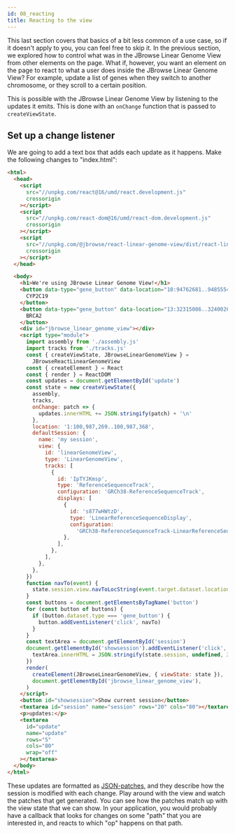 ```yaml
---
id: 08_reacting
title: Reacting to the view
---
```


This last section covers that basics of a bit less common of a use case, so if
it doesn't apply to you, you can feel free to skip it. In the previous section,
we explored how to control what was in the JBrowse Linear Genome View from other
elements on the page. What if, however, you want an element on the page to react
to what a user does inside the JBrowse Linear Genome View? For example, update a
list of genes when they switch to another chromosome, or they scroll to a
certain position.

This is possible with the JBrowse Linear Genome View by listening to the updates
it emits. This is done with an `onChange` function that is passed to
`createViewState`.

## Set up a change listener

We are going to add a text box that adds each update as it happens. Make the
following changes to "index.html":

```html {35,39-41,86-93} title="index.html"
<html>
  <head>
    <script
      src="//unpkg.com/react@16/umd/react.development.js"
      crossorigin
    ></script>
    <script
      src="//unpkg.com/react-dom@16/umd/react-dom.development.js"
      crossorigin
    ></script>
    <script
      src="//unpkg.com/@jbrowse/react-linear-genome-view/dist/react-linear-genome-view.umd.development.js"
      crossorigin
    ></script>
  </head>

  <body>
    <h1>We're using JBrowse Linear Genome View!</h1>
    <button data-type="gene_button" data-location="10:94762681..94855547">
      CYP2C19
    </button>
    <button data-type="gene_button" data-location="13:32315086..32400266">
      BRCA2
    </button>
    <div id="jbrowse_linear_genome_view"></div>
    <script type="module">
      import assembly from './assembly.js'
      import tracks from './tracks.js'
      const { createViewState, JBrowseLinearGenomeView } =
        JBrowseReactLinearGenomeView
      const { createElement } = React
      const { render } = ReactDOM
      const updates = document.getElementById('update')
      const state = new createViewState({
        assembly,
        tracks,
        onChange: patch => {
          updates.innerHTML += JSON.stringify(patch) + '\n'
        },
        location: '1:100,987,269..100,987,368',
        defaultSession: {
          name: 'my session',
          view: {
            id: 'linearGenomeView',
            type: 'LinearGenomeView',
            tracks: [
              {
                id: 'IpTYJKmsp',
                type: 'ReferenceSequenceTrack',
                configuration: 'GRCh38-ReferenceSequenceTrack',
                displays: [
                  {
                    id: 's877wHWtzD',
                    type: 'LinearReferenceSequenceDisplay',
                    configuration:
                      'GRCh38-ReferenceSequenceTrack-LinearReferenceSequenceDisplay',
                  },
                ],
              },
            ],
          },
        },
      })
      function navTo(event) {
        state.session.view.navToLocString(event.target.dataset.location)
      }
      const buttons = document.getElementsByTagName('button')
      for (const button of buttons) {
        if (button.dataset.type === 'gene_button') {
          button.addEventListener('click', navTo)
        }
      }
      const textArea = document.getElementById('session')
      document.getElementById('showsession').addEventListener('click', () => {
        textArea.innerHTML = JSON.stringify(state.session, undefined, 2)
      })
      render(
        createElement(JBrowseLinearGenomeView, { viewState: state }),
        document.getElementById('jbrowse_linear_genome_view'),
      )
    </script>
    <button id="showsession">Show current session</button>
    <textarea id="session" name="session" rows="20" cols="80"></textarea>
    <p>updates:</p>
    <textarea
      id="update"
      name="update"
      rows="5"
      cols="80"
      wrap="off"
    ></textarea>
  </body>
</html>
```

These updates are formatted as [JSON-patches](http://jsonpatch.com/), and they
describe how the session is modified with each change. Play around with the view
and watch the patches that get generated. You can see how the patches match up
with the view state that we can show. In your application, you would probably
have a callback that looks for changes on some "path" that you are interested
in, and reacts to which "op" happens on that path.
